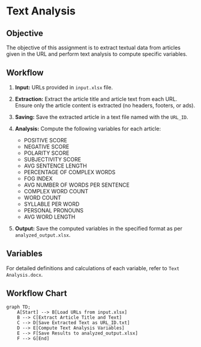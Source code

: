 # Text Analysis 

## Objective

The objective of this assignment is to extract textual data from articles given in the URL and perform text analysis to compute specific variables.

## Workflow

1. **Input:** URLs provided in `input.xlsx` file.
2. **Extraction:** Extract the article title and article text from each URL. Ensure only the article content is extracted (no headers, footers, or ads).
3. **Saving:** Save the extracted article in a text file named with the `URL_ID`.
4. **Analysis:** Compute the following variables for each article:
   - POSITIVE SCORE
   - NEGATIVE SCORE
   - POLARITY SCORE
   - SUBJECTIVITY SCORE
   - AVG SENTENCE LENGTH
   - PERCENTAGE OF COMPLEX WORDS
   - FOG INDEX
   - AVG NUMBER OF WORDS PER SENTENCE
   - COMPLEX WORD COUNT
   - WORD COUNT
   - SYLLABLE PER WORD
   - PERSONAL PRONOUNS
   - AVG WORD LENGTH

5. **Output:** Save the computed variables in the specified format as per `analyzed_output.xlsx`.

## Variables

For detailed definitions and calculations of each variable, refer to `Text Analysis.docx`.

## Workflow Chart

```mermaid
graph TD;
    A[Start] --> B[Load URLs from input.xlsx]
    B --> C[Extract Article Title and Text]
    C --> D[Save Extracted Text as URL_ID.txt]
    D --> E[Compute Text Analysis Variables]
    E --> F[Save Results to analyzed_output.xlsx]
    F --> G[End]
